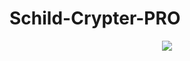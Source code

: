 # Schild-Crypter-PRO


<p align="center">
<img src="https://s18.directupload.net/images/210223/zouuxk96.png" ><br>
